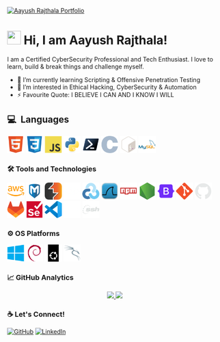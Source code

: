 [![Aayush Rajthala Portfolio](https://github.com/AayushRajthala99/AayushRajthala99/assets/48017699/b7f903c2-fe7b-4183-8704-ed9b14daccd2)](https://aayushrajthala.me)

# <img src="https://media.tenor.com/images/30169e4a670daf12443df7d2dd140176/tenor.gif" width="32" height="32"> Hi, I am Aayush Rajthala!

I am a Certified CyberSecurity Professional and Tech Enthusiast. I love to learn, build & break things and challenge myself.

- 🌱 I’m currently learning Scripting & Offensive Penetration Testing
- 👀 I’m interested in Ethical Hacking, CyberSecurity & Automation
- ⚡ Favourite Quote: I BELIEVE I CAN AND I KNOW I WILL

## :computer: &nbsp;Languages
<p>
  <img src="https://github.com/devicons/devicon/blob/master/icons/html5/html5-original.svg" alt="HTML" width="40" height="40"/>
  <img src="https://github.com/devicons/devicon/blob/master/icons/css3/css3-original.svg" alt="CSS" width="40" height="40"/>
  <img src="https://github.com/devicons/devicon/blob/master/icons/javascript/javascript-original.svg" alt="JavaScript" width="40" height="40"/>
  <img src="https://github.com/devicons/devicon/blob/master/icons/python/python-original.svg" alt="Python" width="40" height="40"/>
  <img src="https://github.com/AayushRajthala99/Dev-Icons/blob/master/icons/powershell/powershell.svg" alt="Powershell" width="40" height="40"/>
  <img src="https://github.com/devicons/devicon/blob/master/icons/c/c-original.svg" alt="C" width="40" height="40"/>
  <img src="https://github.com/AayushRajthala99/Dev-Icons/blob/master/icons/bash/bash-inverted.png" alt="Bash" width="40" height="40"/>
  <img src="https://github.com/devicons/devicon/blob/master/icons/mysql/mysql-original-wordmark.svg" alt="MySQL" width="40" height="40"/>
</p>

### 🛠 Tools and Technologies
<p>
  <img src="https://github.com/devicons/devicon/blob/master/icons/amazonwebservices/amazonwebservices-plain-wordmark.svg" alt="AWS" width="40" height="40"/ >
  <img src="https://github.com/AayushRajthala99/Dev-Icons/blob/master/icons/metasploit/metasploit.png" alt="Metasploit" width="40" height="40"/ >
  <img src="https://github.com/AayushRajthala99/Dev-Icons/blob/master/icons/burpsuite/burpsuite.png" alt="BurpSuite" width="40" height="40"/ >
  <img src="https://github.com/AayushRajthala99/Dev-Icons/blob/master/icons/nmap/nmap-inverted.png" alt="NMAP" width="40" height="40"/ >
  <img src="https://github.com/AayushRajthala99/Dev-Icons/blob/master/icons/rclone/rclone.svg" alt="Rclone" width="40" height="40"/ >
  <img src="https://github.com/AayushRajthala99/Dev-Icons/blob/master/icons/wireshark/wireshark.png" alt="Wireshark" width="40" height="40"/ >
  <img src="https://github.com/devicons/devicon/blob/master/icons/npm/npm-original-wordmark.svg" alt="NPM" width="40" height="40"/ >
  <img src="https://github.com/devicons/devicon/blob/master/icons/nodejs/nodejs-original.svg" alt="Node" width="40" height="40"/ >
  <img src="https://github.com/devicons/devicon/blob/master/icons/bootstrap/bootstrap-plain.svg" alt="Bootstrap" width="40" height="40"/ >
  <img src="https://github.com/devicons/devicon/blob/master/icons/git/git-original.svg" alt="Git" width="40" height="40"/ >
  <img src="https://github.com/AayushRajthala99/Dev-Icons/blob/master/icons/github/github-inverted.png" alt="GitHub" width="40" height="40"/ >
  <img src="https://github.com/devicons/devicon/blob/master/icons/gitlab/gitlab-original.svg" alt="GitLab" width="40" height="40"/ >
  <img src="https://github.com/devicons/devicon/blob/master/icons/selenium/selenium-original.svg" alt="Selenium" width="40" height="40"/ >
  <img src="https://github.com/devicons/devicon/blob/master/icons/vscode/vscode-original.svg" alt="VSCode" width="40" height="40"/ >
  <img src="https://github.com/AayushRajthala99/Dev-Icons/blob/master/icons/express/express-inverted.png" alt="Express" width="40" height="40"/ >
  <img src="https://github.com/AayushRajthala99/Dev-Icons/blob/master/icons/ssh/ssh-inverted.png" alt="SSH" width="40" height="40""/ >
</p>

### ⚙️ OS Platforms
<p>
  <img src="https://github.com/devicons/devicon/blob/master/icons/windows8/windows8-original.svg" alt="Windows" width="40" height="40"/ >
  <img src="https://github.com/AayushRajthala99/Dev-Icons/blob/master/icons/debian/debian-original.svg" alt="Debian" width="40" height="40"/ >
  <img src="https://github.com/devicons/devicon/blob/master/icons/ubuntu/ubuntu-plain.svg" alt="Ubuntu" width="40" height="40"/ >
  <img src="https://github.com/AayushRajthala99/Dev-Icons/blob/master/icons/kali/kali.png" alt="Wireshark" width="40" height="40"/ >
</p>

### 📈 GitHub Analytics
<p align="center">
<a href="https://github.com/aayushrajthala99">
  <img height="180em" src="https://github-readme-stats-eight-theta.vercel.app/api?username=aayushrajthala99&show_icons=true&theme=radical&include_all_commits=true&count_private=true"/>
  <img height="180em" src="https://github-readme-stats-eight-theta.vercel.app/api/top-langs/?username=aayushrajthala99&layout=compact&langs_count=10&theme=radical&hide=jupyter%20notebook,c%2B%2B"/>
</a>
</p>
<!-- <p align="center"><img align="center" src="https://github-readme-streak-stats.herokuapp.com/?user=aayushrajthala99&show_icons=true&theme=tokyonight_duo" alt="aayushrajthala99" /></p> -->

<!--
<p align="center">
  <img src="https://visitor-badge.laobi.icu/badge?page_id=aayushrajthala99.aayushrajthala99">
  <img alt="GitHub followers" src="https://img.shields.io/github/followers/aayushrajthala99?style=social">
</p>
-->

###  :coffee: Let's Connect!
<p>
	<a href="https://github.com/AayushRajthala99" target="_blank"><img src="https://img.icons8.com/bubbles/50/000000/github.png" alt="GitHub" width="60" height="60" /></a>
	<a href="https://www.linkedin.com/in/aayushrajthala99/" target="_blank"><img src="https://img.icons8.com/bubbles/50/000000/linkedin.png" alt="LinkedIn" width="60" height="60"/></a>
</p>

<!--
Here are some ideas to get you started:

- 🔭 I’m currently working on ...
- 🌱 I’m currently learning ...
- 👯 I’m looking to collaborate on ...
- 🤔 I’m looking for help with ...
- 💬 Ask me about ...
- 📫 How to reach me: ...
- 😄 Pronouns: ...
- ⚡ Fun fact: ...
-->
